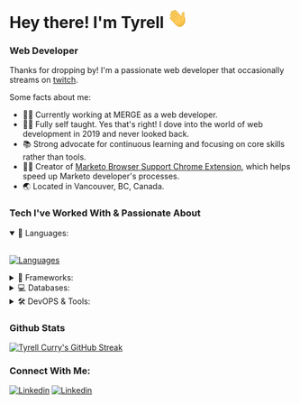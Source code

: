 # Hey there! I'm Tyrell <img alt="Blue blob jumping" src='images\wave.gif' width="36" height="36">

<!-- [![Activity](https://img.shields.io/badge/activity-coding-green)](https://github.com/tyrellcurry/)
[![Focus](https://img.shields.io/badge/current%20focus:-fullstack-blue)](https://github.com/tyrellcurry/) -->

### Web Developer
Thanks for dropping by! I'm a passionate web developer that occasionally streams on [twitch](https://www.twitch.tv/innovativefoxes). 

Some facts about me:
* 👨‍💻 Currently working at MERGE as a web developer.
* 👨‍🏫 Fully self taught. Yes that's right! I dove into the world of web development in 2019 and never looked back.
* 📚 Strong advocate for continuous learning and focusing on core skills rather than tools.
* 👨‍🔧 Creator of [Marketo Browser Support Chrome Extension](https://chrome.google.com/webstore/detail/marketo-browser-support/iinigaojmcejccagokaolgdfhelkemap), which helps speed up Marketo developer's processes.
* 🌏 Located in Vancouver, BC, Canada.

### Tech I've Worked With & Passionate About
<details open>
<summary>🚀 Languages:</summary>
<br>

[![Languages](https://skillicons.dev/icons?i=html,css,js,ts)](https://github.com/tyrellcurry/)
</details>

<details>
<summary>🤖 Frameworks:</summary>
<br>

[![Frameworks & Runtimes](https://skillicons.dev/icons?i=nodejs,react,nextjs,astro,alpinejs,tailwind,bootstrap,express,prisma&perline=6)](https://github.com/tyrellcurry/)
</details>


<details>
<summary>💻 Databases:</summary>
<br>

[![Databases](https://skillicons.dev/icons?i=mysql,mongodb&perline=6)](https://github.com/tyrellcurry/)
</details>

<details>
<summary>🛠️ DevOPS & Tools:</summary>
<br>

[![DevOPS & Tools](https://skillicons.dev/icons?i=vscode,git,github,postman,netlify,vercel,wordpress,xd,figma,stackoverflow&perline=6)](https://github.com/tyrellcurry/)
</details>

### Github Stats

[![Tyrell Curry's GitHub Streak](https://streak-stats.demolab.com?user=tyrellcurry&theme=carbonfox)](https://git.io/streak-stats)
<br>

### Connect With Me:

[![Linkedin](https://skillicons.dev/icons?i=linkedin)](https://www.linkedin.com/in/tyrellcurry/)
[![Linkedin](https://skillicons.dev/icons?i=twitter)](https://twitter.com/Tyrell_io)